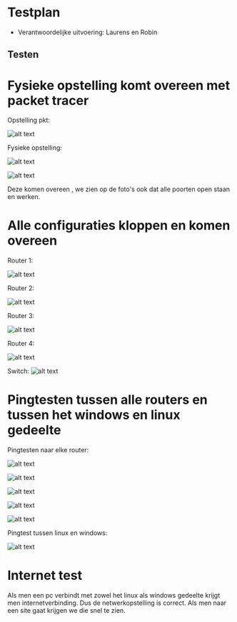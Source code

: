 # Testplan

* Verantwoordelijke uitvoering: Laurens en Robin 

## Testen

# Fysieke opstelling komt overeen met packet tracer

Opstelling pkt:

![alt text](images%20testrapport/opstellingFa.PNG)

Fysieke opstelling:

![alt text](images%20testrapport/opstelling1.PNG)

![alt text](images%20testrapport/opstelling2.PNG)

Deze komen overeen , we zien op de foto's ook dat alle poorten open staan en werken.

# Alle configuraties kloppen en komen overeen

Router 1:

![alt text](images%20testrapport/router1config.PNG)

Router 2:

![alt text](images%20testrapport/router2config.PNG)

Router 3:

![alt text](images%20testrapport/router3config.PNG)

Router 4:

![alt text](images%20testrapport/router4config.PNG)

Switch:
![alt text
](images%20testrapport/switch1config.PNG)

# Pingtesten tussen alle routers en tussen het windows en linux gedeelte

Pingtesten naar elke router:

![alt text](images%20testrapport/pingdefault.PNG)

![alt text](images%20testrapport/pingrouter1.PNG)

![alt text](images%20testrapport/pingrouter2.PNG)

![alt text](images%20testrapport/pingrouter3.PNG)

![alt text](images%20testrapport/pingrouter4.PNG) 

Pingtest tussen linux en windows:

![alt text](images%20testrapport/pinglinuxwindows.PNG)

# Internet test

Als men een pc verbindt met zowel het linux als windows gedeelte krijgt men internetverbinding. Dus de netwerkopstelling is correct.
Als men naar een site gaat krijgen we die snel te zien.





